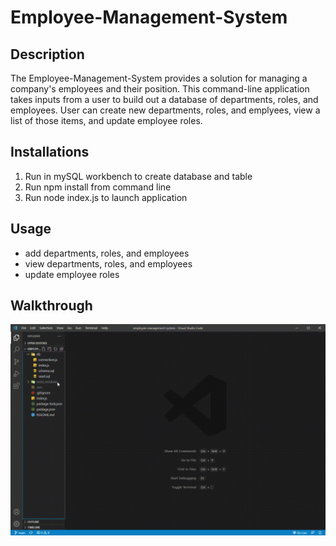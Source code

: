 # Employee-Management-System

## Description
The Employee-Management-System provides a solution for managing a company's employees and their position. This command-line application takes inputs from a user to build out a database of departments, roles, and employees. User can create new departments, roles, and emplyees, view a list of those items, and 
update employee roles.

## Installations
1. Run in mySQL workbench to create database and table
2. Run npm install from command line
3. Run node index.js to launch application

## Usage
- add departments, roles, and employees
- view departments, roles, and employees
- update employee roles

## Walkthrough

 [![usage video](usage.gif)](https://drive.google.com/file/d/16QxwFq_XPRPl90_SSKibp2ZeaPNbbQ-l/view?usp=sharing "Click Me!")
